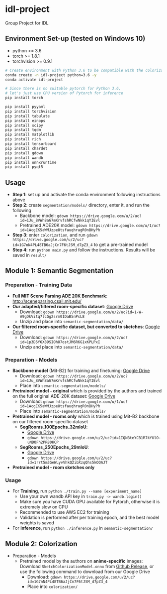# idl-project
Group Project for IDL

## Environment Set-up (tested on Windows 10)
- python >= 3.6
- torch >= 1.8.1
- torchvision >= 0.9.1
```bash
# Create environment with Python 3.6 to be compatible with the colorization model
conda create -n idl-project python=3.6 -y
conda activate idl-project

# Since there is no suitable pytorch for Python 3.6, 
# let's just use CPU version of Pytorch for inference
pip install torch

pip install pyyaml
pip install torchvision
pip install tabulate
pip install einops
pip install scipy
pip install tqdm
pip install matplotlib
pip install rich
pip install tensorboard
pip install chardet
pip install gdown
pip install wandb
pip install onnxruntime
pip install pyqt5
```

## Usage
- **Step 1**: set up and activate the conda environment following instructions above
- **Step 2**: create `segmentation/models/` directory, enter it, and run the following
  - Backbone model: `gdown https://drive.google.com/u/2/uc?id=1Ju_8VWh8aG7mKrvfshRCfwNkk1qYIEvl`
  - Pretrained ADE20K model: `gdown https://drive.google.com/u/1/uc?id=1AcgEK5aWMJzpe8tsfauqhragR0nBHyPh`
- **Step 3**: enter `colorization`, and run `gdown https://drive.google.com/u/2/uc?id=1G7nN4PL48TB6aJjCn7F6tJSM_d7pZ3_4` to get a pre-trained model
- **Step 4**: run `python main.py` and follow the instructions. Results will be saved in `result/`

## Module 1: Semantic Segmentation
### Preparation - Training Data
- **Full MIT Scene Parsing ADE 20K Benchmark**: http://sceneparsing.csail.mit.edu/
- **Our adapted/filtered room-specific dataset**: [Google Drive](https://drive.google.com/file/d/1-W-A9gDkVitq7lcGg2srm01DaB5nPsL8/view?usp=drive_link)
  - Download: `gdown https://drive.google.com/u/2/uc?id=1-W-A9gDkVitq7lcGg2srm01DaB5nPsL8`
  - Unzip and place into `semantic-segmentation/data/`
- **Our filtered room-specific dataset, but converted to sketches**: [Google Drive](https://drive.google.com/file/d/1p3D5Y6X89SIOhO7ostJM6R6G1xKPLPxI/view?usp=drive_link)
  - Download: `gdown https://drive.google.com/u/2/uc?id=1p3D5Y6X89SIOhO7ostJM6R6G1xKPLPxI`
  - Unzip and place into `semantic-segmentation/data/`

### Preparation - Models
- **Backbone model** (Mit-B2) for training and finetuning: [Google Drive](https://drive.google.com/file/d/1Ju_8VWh8aG7mKrvfshRCfwNkk1qYIEvl/view?usp=drive_link)
  - Download: `gdown https://drive.google.com/u/2/uc?id=1Ju_8VWh8aG7mKrvfshRCfwNkk1qYIEvl`
  - Place into `semantic-segmentation/models/`
- **Pretrained model - original** which is provided by the authors and trained on the full original ADE-20K dataset: [Google Drive](https://drive.google.com/u/0/uc?id=1AcgEK5aWMJzpe8tsfauqhragR0nBHyPh&export=download)
  - Download: `gdown https://drive.google.com/u/1/uc?id=1AcgEK5aWMJzpe8tsfauqhragR0nBHyPh`
  - Place into `semantic-segmentation/models/`
- **Pretrained model - rooms only** which is trained using Mit-B2 backbone on our filtered room-specific dataset
  - **SegRooms_100Epochs_32mIoU**: 
    - [Google Drive](https://drive.google.com/file/d/1IQNBteYCB1R7kYUlO-uNDOFh2PR80KCP/view?usp=drive_link)
    - `gdown https://drive.google.com/u/2/uc?id=1IQNBteYCB1R7kYUlO-uNDOFh2PR80KCP`
  - **SegRooms_250Epochs_29mIoU**:
    - [Google Drive](https://drive.google.com/file/d/1rrt5m3GeWLyvVhkQ2ibXzqQhs5kOQAJT/view?usp=drive_link)
    - `gdown https://drive.google.com/u/2/uc?id=1rrt5m3GeWLyvVhkQ2ibXzqQhs5kOQAJT`
- **Pretrained model - room sketches only**

### Usage
- For **Training**, run `python ./train.py --name [experiment_name]`
  - Use your own wandb API key in `train.py -> wandb.login()`
  - Make sure you have CUDA GPU available for Pytorch, otherwise it is extremely slow on CPU
  - Recommended to use AWS EC2 for training
  - Validation is performed after per training epoch, and the best model weights is saved
- For **inference**, run `python ./inference.py` in `semantic-segmentation/`

## Module 2: Colorization
- Preparation - Models
  - Pretrained model by the authors on **anime-specific** images: Download `SketchColorizationModel.onnx` from [Github Release](https://github.com/rapidrabbit76/SketchColorization/releases), or use the following command to download from our Google Drive
    - Download: `gdown https://drive.google.com/u/2/uc?id=1G7nN4PL48TB6aJjCn7F6tJSM_d7pZ3_4`
    - Place into `colorization/`

